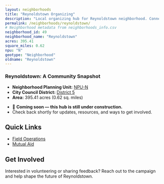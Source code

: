 ```yaml
---
layout: neighborhoods
title: "Reynoldstown Organizing"
description: "Local organizing hub for Reynoldstown neighborhood. Connect with field operations, mutual aid, and community organizing efforts."
permalink: /neighborhoods/reynoldstown/
# Neighborhood metadata from neighborhoods_info.csv
neighborhood_id: 49
neighborhood_name: "Reynoldstown"
acres: 395.41
square_miles: 0.62
npu: "N"
geotype: "Neighborhood"
oldname: "Reynoldstown"
---
```


### **Reynoldstown: A Community Snapshot**

  * **Neighborhood Planning Unit:** [NPU-N](https://www.atlantaga.gov/government/departments/city-planning/neighborhood-planning-units/neighborhood-and-npu-contacts)
  * **City Council District:** [District 5](https://citycouncil.atlantaga.gov/council-members)
  * **Area:** 395.41 acres (0.62 sq. miles)

- 🚧 **Coming soon — this hub is still under construction.**
- Check back shortly for updates, resources, and ways to get involved.

## Quick Links

- [Field Operations](./field-ops/)
- [Mutual Aid](./mutual-aid/)

## Get Involved

Interested in volunteering or sharing feedback? Reach out to the campaign and help shape the future of Reynoldstown.
